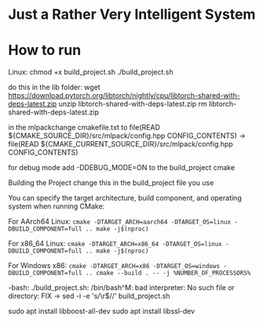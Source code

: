 # Just a Rather Very Intelligent System

# How to run
Linux: chmod +x build_project.sh
./build_project.sh

do this in the lib folder:
wget https://download.pytorch.org/libtorch/nightly/cpu/libtorch-shared-with-deps-latest.zip
unzip libtorch-shared-with-deps-latest.zip
rm libtorch-shared-with-deps-latest.zip

in the mlpackchange cmakefile.txt to 
file(READ ${CMAKE_SOURCE_DIR}/src/mlpack/config.hpp CONFIG_CONTENTS) -> file(READ ${CMAKE_CURRENT_SOURCE_DIR}/src/mlpack/config.hpp CONFIG_CONTENTS)

for debug mode add -DDEBUG_MODE=ON to the build_project cmake

Building the Project change this in the build_project file you use

You can specify the target architecture, build component, and operating system when running CMake:

For AArch64 Linux:
``cmake -DTARGET_ARCH=aarch64 -DTARGET_OS=linux -DBUILD_COMPONENT=full ..
make -j$(nproc)``

For x86_64 Linux:
``cmake -DTARGET_ARCH=x86_64 -DTARGET_OS=linux -DBUILD_COMPONENT=full ..
make -j$(nproc)``

For Windows x86:
``cmake -DTARGET_ARCH=x86 -DTARGET_OS=windows -DBUILD_COMPONENT=full ..
cmake --build . -- -j %NUMBER_OF_PROCESSORS%``

-bash: ./build_project.sh: /bin/bash^M: bad interpreter: No such file or directory: FIX -> sed -i -e 's/\r$//' build_project.sh

sudo apt install libboost-all-dev
sudo apt install libssl-dev